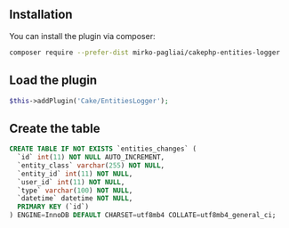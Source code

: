 ## Installation
You can install the plugin via composer:
```bash
composer require --prefer-dist mirko-pagliai/cakephp-entities-logger
```

## Load the plugin
```php
$this->addPlugin('Cake/EntitiesLogger');
```

## Create the table
```sql
CREATE TABLE IF NOT EXISTS `entities_changes` (
  `id` int(11) NOT NULL AUTO_INCREMENT,
  `entity_class` varchar(255) NOT NULL,
  `entity_id` int(11) NOT NULL,
  `user_id` int(11) NOT NULL,
  `type` varchar(100) NOT NULL,
  `datetime` datetime NOT NULL,
  PRIMARY KEY (`id`)
) ENGINE=InnoDB DEFAULT CHARSET=utf8mb4 COLLATE=utf8mb4_general_ci;
```